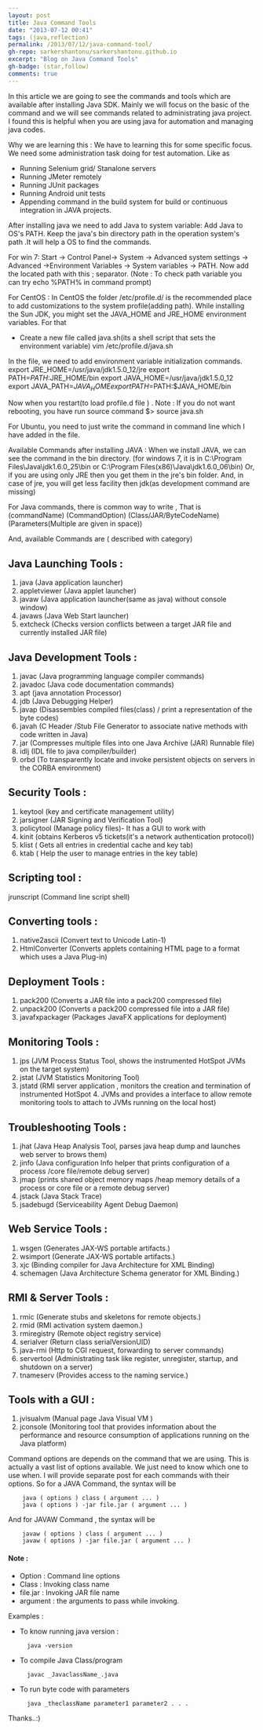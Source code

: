 ```yaml
---
layout: post
title: Java Command Tools
date: "2013-07-12 00:41"
tags: (java,reflection)
permalink: /2013/07/12/java-command-tool/
gh-repo: sarkershantonu/sarkershantonu.github.io
excerpt: "Blog on Java Command Tools"
gh-badge: (star,follow)
comments: true
---
```

In this article we are going to see the commands and tools which are available after installing Java SDK. Mainly we will focus on the basic of the command and we will see commands related to administrating java project. I found this is helpful when you are using java for automation and managing java codes. 

Why we are learning this : We have to learning this for some specific focus. We need some administration task doing for test automation. Like as
- Running Selenium grid/ Stanalone servers
- Running JMeter remotely
- Running JUnit packages
- Running Android unit tests
- Appending command in the build system for build or continuous integration in JAVA projects.

After installing java we need to add Java to system variable:
Add Java to OS's PATH. Keep the java's bin directory path in the operation system's path .It will help a OS to find the commands.

For win 7:  Start -> Control Panel-> System -> Advanced system settings -> Advanced ->Environment Variables -> System variables -> PATH.
Now add the located path with this ; separator. 
(Note : To check path variable you can try echo %PATH% in command prompt)

For CentOS :  In CentOS the folder /etc/profile.d/ is the recommended place to add customizations to the system profile(adding path). While installing the Sun JDK, you might set the JAVA_HOME and JRE_HOME environment variables. For that
- Create a new file called java.sh(its a shell script that sets the environment variable)
vim /etc/profile.d/java.sh

In the file, we need to add environment variable initialization commands.  
export JRE_HOME=/usr/java/jdk1.5.0_12/jre
export PATH=$PATH:$JRE_HOME/bin
export JAVA_HOME=/usr/java/jdk1.5.0_12
export JAVA_PATH=$JAVA_HOME
export PATH=$PATH:$JAVA_HOME/bin

Now when you restart(to load profile.d file ) . 
Note : If you do not want rebooting, you have run source command
$> source java.sh

For Ubuntu, you need to just write the command in command line which I have added in the file.

Available Commands after installing JAVA :
When we install JAVA, we can see the command in the bin directory. (for windows 7, it is in C:\Program Files\Java\jdk1.6.0_25\bin or C:\Program Files(x86)\Java\jdk1.6.0_06\bin) Or, if you are using only JRE then you get them in the jre's bin folder. And, in case of jre, you will get less facility then jdk(as development command are missing)

For Java commands, there is common way to write , That is
(commandName) (CommandOption) (Class/JAR/ByteCodeName) (Parameters(Multiple are given in space))

And, available Commands are ( described with category) 

## Java Launching Tools :  
1. java (Java application launcher)
2. appletviewer (Java applet launcher)
3. javaw (Java application launcher(same as java) without console window)
4. javaws (Java Web Start launcher)
5. extcheck (Checks version conflicts between a target JAR file and currently installed JAR file)

## Java Development Tools :  
1. javac (Java programming language compiler commands)
2. javadoc (Java code documentation commands)
3. apt (java annotation Processor)
4. jdb (Java Debugging Helper)
5. javap (Disassembles compiled files(class) / print a representation of the byte codes)
6. javah (C Header /Stub File Generator to associate native methods with code written in Java)
7. jar (Compresses multiple files into one Java Archive (JAR) Runnable file)
8. idlj (IDL file to java compiler/builder)
9. orbd (To transparently locate and invoke persistent objects on servers in the CORBA environment) 

## Security Tools : 
1. keytool (key and certificate management utility)
2. jarsigner (JAR Signing and Verification Tool)
3. policytool (Manage policy files)- It has a GUI to work with 
4. kinit (obtains Kerberos v5 tickets(it's a network authentication protocol))
5. klist ( Gets all entries in credential cache and key tab)
6. ktab ( Help the user to manage entries in the key table)

## Scripting tool : 
jrunscript (Command line script shell)

## Converting tools : 
1. native2ascii (Convert text to Unicode Latin-1)
2. HtmlConverter (Converts applets containing HTML page to a format which uses a Java Plug-in)

## Deployment Tools :  
1. pack200 (Converts a JAR file into a pack200 compressed file)
2. unpack200 (Converts a pack200 compressed file into a JAR file)
3. javafxpackager (Packages JavaFX applications for deployment)

## Monitoring Tools : 
1. jps (JVM Process Status Tool, shows the instrumented HotSpot JVMs on the target system)
2. jstat (JVM Statistics Monitoring Tool)
3. jstatd (RMI server application , monitors the creation and termination of instrumented HotSpot 4. JVMs and provides a interface to allow remote monitoring tools to attach to JVMs running on the local host)

## Troubleshooting Tools : 
1. jhat (Java Heap Analysis Tool, parses java heap dump and launches web server to brows them)
2. jinfo (Java configuration Info helper that prints configuration of a process /core file/remote debug server)
3. jmap (prints shared object memory maps /heap memory details of a process or core file or a remote debug server)
4. jstack (Java Stack Trace) 
5. jsadebugd (Serviceability Agent Debug Daemon)

## Web Service Tools : 
1. wsgen (Generates JAX-WS portable artifacts.)
2. wsimport (Generate JAX-WS portable artifacts.)
3. xjc (Binding compiler for Java Architecture for XML Binding)
4. schemagen (Java Architecture Schema generator for XML Binding.)

## RMI & Server Tools :  
1. rmic (Generate stubs and skeletons for remote objects.)
2. rmid (RMI activation system daemon.)
3. rmiregistry (Remote object registry service)
4. serialver (Return class serialVersionUID)
5. java-rmi (Http to CGI request, forwarding to server commands)
6. servertool (Administrating task like register, unregister, startup, and shutdown on a server)
7. tnameserv (Provides access to the naming service.)

## Tools with a GUI  :
1. jvisualvm (Manual page Java Visual VM )
2. jconsole (Monitoring tool that provides information about the performance and resource consumption of applications running on the Java platform)

Command options are depends on the command that we are using. This is actually a vast list of options available. We just need to know which one to use when. I will provide separate post for each commands with their options. So for a JAVA Command, the syntax will be 

        java ( options ) class ( argument ... )
        java ( options ) -jar file.jar ( argument ... )

And for JAVAW Command , the syntax will be 

        javaw ( options ) class ( argument ... )
        javaw ( options ) -jar file.jar ( argument ... )

#### Note : 
- Option : Command line options
- Class : Invoking class name
- file.jar : Invoking JAR file name
- argument : the arguments to pass while invoking.  

Examples : 
- To know running java version : 
    
        java -version

- To compile Java Class/program
    
        javac _JavaclassName_.java 

- To run byte code with parameters

        java _theclassName parameter1 parameter2 . . . 

Thanks..:)